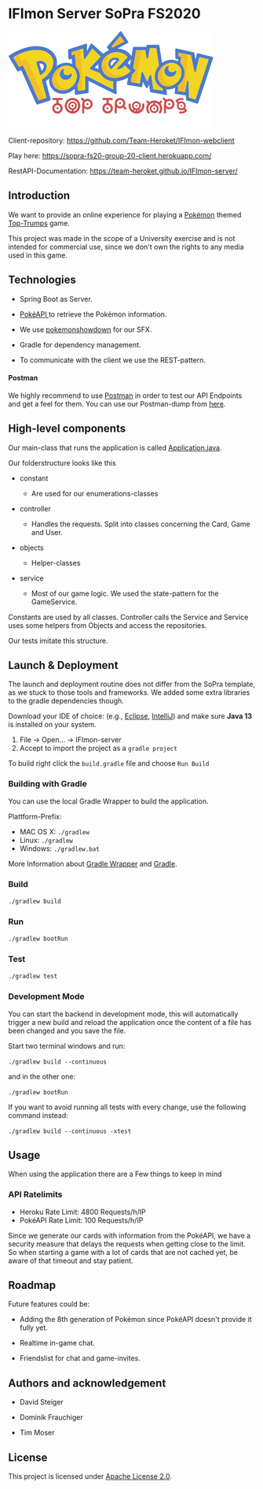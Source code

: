# IFImon Server SoPra FS2020

![Pokémon Top Trumps](./logo.png)

Client-repository: https://github.com/Team-Heroket/IFImon-webclient

Play here: https://sopra-fs20-group-20-client.herokuapp.com/

RestAPI-Documentation: https://team-heroket.github.io/IFImon-server/

## Introduction

We want to provide an online experience for playing a [Pokémon](https://en.wikipedia.org/wiki/Pok%C3%A9mon) themed [Top-Trumps](https://en.wikipedia.org/wiki/Top_Trumps) game.

This project was made in the scope of a University exercise and is not intended for commercial use, since we don't own the rights to any media used in this game.

## Technologies

- Spring Boot as Server.

- [PokéAPI ](https://pokeapi.co/) to retrieve the Pokémon information.

- We use [pokemonshowdown](https://play.pokemonshowdown.com/audio/cries) for our SFX.

- Gradle for dependency management.

- To communicate with the client we use the REST-pattern.

#### Postman

We highly recommend to use [Postman](https://www.getpostman.com) in order to test our API Endpoints and get a feel for them. You can use our Postman-dump from [here](./postman_dump.json).

## High-level components

Our main-class that runs the application is called [Application.java](./src/main/java/ch/uzh/ifi/seal/soprafs20/Application.java).

Our folderstructure looks like this

- constant
  
  - Are used for our enumerations-classes

- controller
  
  - Handles the requests. Split into classes concerning the Card, Game and User.

- objects
  
  - Helper-classes

- service
  
  - Most of our game logic. We used the state-pattern for the GameService.

Constants are used by all classes. Controller calls the Service and Service uses some helpers from Objects and access the repositories.

Our tests imitate this structure.

## Launch & Deployment

The launch and deployment routine does not differ from the SoPra template, as we stuck to those tools and frameworks. We added some extra libraries to the gradle dependencies though.

Download your IDE of choice: (e.g., [Eclipse](http://www.eclipse.org/downloads/), [IntelliJ](https://www.jetbrains.com/idea/download/)) and make sure **Java 13** is installed on your system.

1. File -> Open... -> IFImon-server
2. Accept to import the project as a `gradle project`

To build right click the `build.gradle` file and choose `Run Build`

### Building with Gradle

You can use the local Gradle Wrapper to build the application.

Plattform-Prefix:

- MAC OS X: `./gradlew`
- Linux: `./gradlew`
- Windows: `./gradlew.bat`

More Information about [Gradle Wrapper](https://docs.gradle.org/current/userguide/gradle_wrapper.html) and [Gradle](https://gradle.org/docs/).

### Build

```bash
./gradlew build
```

### Run

```bash
./gradlew bootRun
```

### Test

```bash
./gradlew test
```

### Development Mode

You can start the backend in development mode, this will automatically trigger a new build and reload the application once the content of a file has been changed and you save the file.

Start two terminal windows and run:

`./gradlew build --continuous`

and in the other one:

`./gradlew bootRun`

If you want to avoid running all tests with every change, use the following command instead:

`./gradlew build --continuous -xtest`

## Usage
When using the application there are a Few things to keep in mind
### API Ratelimits
- Heroku Rate Limit: 4800 Requests/h/IP
- PokéAPI Rate Limit: 100 Requests/h/IP

Since we generate our cards with information from the PokéAPI, we have a security measure that delays the requests when getting close to the limit.
So when starting a game with a lot of cards that are not cached yet, be aware of that timeout and stay patient.

## Roadmap

Future features could be:

- Adding the 8th generation of Pokémon since PokéAPI doesn't provide it fully yet.

- Realtime in-game chat.

- Friendslist for chat and game-invites.

## Authors and acknowledgement

- David Steiger
  
- Dominik Frauchiger
  
- Tim Moser

## License

This project is licensed under [Apache License 2.0](./LICENSE).
